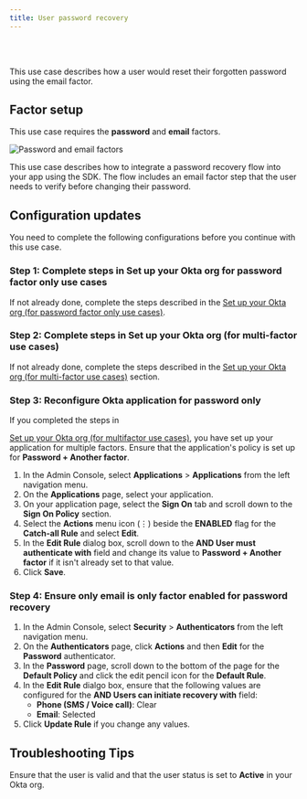 ```yaml
---
title: User password recovery
---
```


<div class="oie-embedded-sdk">

<ApiLifecycle access="ie" /><br>
<ApiLifecycle access="Limited GA" /><br>

<StackSelector class="cleaner-selector"/>

This use case describes how a user would reset their forgotten password using the email factor.

## Factor setup

This use case requires the **password** and **email** factors.

<div class="common-image-format">

![Password and email factors](/img/oie-embedded-sdk/factor-password-email.png
 "Password and email factors")

</div>

This use case describes how to integrate a password recovery flow into your
app using the SDK. The flow includes an email factor step that the user needs
to verify before changing their password.

## Configuration updates

You need to complete the following configurations before you continue with this use case.

### Step 1:  Complete steps in Set up your Okta org for password factor only use cases

If not already done, complete the steps described in the
[Set up your Okta org (for password factor only use cases)](/docs/guides/oie-embedded-common-org-setup/aspnet/main/#set-up-your-okta-org-for-password-factor-only-use-cases).

### Step 2:  Complete steps in Set up your Okta org (for multi-factor use cases)

If not already done, complete the steps described in the
[Set up your Okta org (for multi-factor use cases)](/docs/guides/oie-embedded-common-org-setup/aspnet/main/#set-up-your-okta-org-for-multifactor-use-cases) section.

### Step 3:  Reconfigure Okta application for password only

If you completed the steps in

[Set up your Okta org (for multifactor use cases)](/docs/guides/oie-embedded-common-org-setup/aspnet/main/#set-up-your-okta-org-for-multi-factor-use-cases),
you have set up your application for multiple factors. Ensure that the application's policy is set up for **Password + Another factor**.

1. In the Admin Console, select **Applications** > **Applications** from the
   left navigation menu.
1. On the **Applications** page, select your application.
1. On your application page, select the **Sign On** tab and scroll down to
   the **Sign On Policy** section.
1. Select the **Actions** menu icon (⋮) beside the **ENABLED** flag for the **Catch-all Rule** and select **Edit**.
1. In the **Edit Rule** dialog box, scroll down to the **AND User must authenticate with**
   field and change its value to **Password + Another factor** if it isn't already set to that value.
1. Click **Save**.

### Step 4:  Ensure only email is only factor enabled for password recovery

1. In the Admin Console, select **Security** > **Authenticators** from the left
   navigation menu.
1. On the **Authenticators** page, click **Actions** and then **Edit** for the
   **Password** authenticator.
1. In the **Password** page, scroll down to the bottom of the page for the **Default Policy** and click
   the edit pencil icon for the **Default Rule**.
1. In the **Edit Rule** dialgo box, ensure that the following values are configured for the **AND Users can initiate recovery with** field:
   * **Phone (SMS / Voice call)**: Clear
   * **Email**: Selected
1. Click **Update Rule** if you change any values.

<StackSnippet snippet="summaryofsteps" noSelector />

<StackSnippet snippet="integrationsteps" noSelector />

## Troubleshooting Tips

Ensure that the user is valid and that the user status is set to **Active** in your Okta org.

</div>
